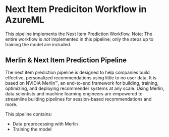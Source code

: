 # Next Item Prediciton Workflow in AzureML

This pipeline implements the Next Item Prediction Workflow. Note: The entire workflow is *not* implemented in this pipeline; only the steps up to training the model are included. 

## Merlin & Next Item Prediction Pipeline
The next item prediction pipeline is designed to help companies build effective, personalized recommendations using little to no user data. It is based on NVIDIA Merlin™, an end-to-end framework for building, training, optimizing, and deploying recommender systems at any scale. Using Merlin, data scientists and machine learning engineers are empowered to streamline building pipelines for session-based recommendations and more.

This pipeline contains:
- Data preprocessing with Merlin
- Training the model 
